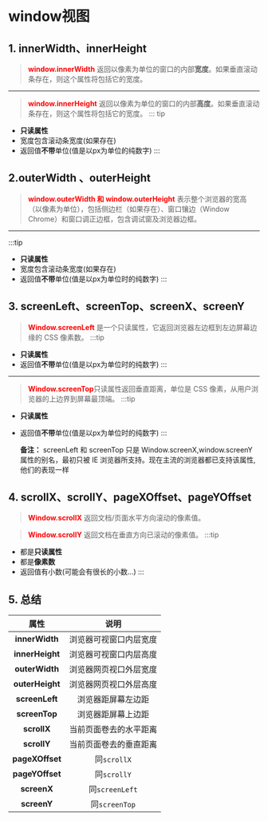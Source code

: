 # window视图
## 1. innerWidth、innerHeight
 >  <b style="color:red;">window.innerWidth</b> 返回以像素为单位的窗口的内部**宽度**。如果垂直滚动条存在，则这个属性将包括它的宽度。
-----
 > <b style="color:red;">window.innerHeight</b> 返回以像素为单位的窗口的内部**高度**。如果垂直滚动条存在，则这个属性将包括它的宽度。
 ::: tip
- **只读属性**
- 宽度包含滚动条宽度(如果存在)
- 返回值**不带**单位(值是以px为单位的纯数字)
:::
<DemoBlock><a-image :preview="true" src="/docs/images/javaScript/window-inner.png" /></DemoBlock>

## 2.outerWidth 、outerHeight
 > <b style="color:red;">window.outerWidth 和 window.outerHeight</b> 表示整个浏览器的宽高（以像素为单位），包括侧边栏（如果存在）、窗口镶边（Window Chrome）和窗口调正边框，包含调试窗及浏览器边框。
----
:::tip
- **只读属性**
- 宽度包含滚动条宽度(如果存在)
- 返回值**不带**单位(值是以px为单位时的纯数字)
:::
<DemoBlock><a-image :preview="true" src="/docs/images/javaScript/window-outer.png" /></DemoBlock>

## 3. screenLeft、screenTop、screenX、screenY

 > <b style="color:red;">Window.screenLeft</b> 是一个只读属性，它返回浏览器左边框到左边屏幕边缘的 CSS 像素数。
 :::tip
 - **只读属性**
 - 返回值**不带**单位(值是以px为单位时的纯数字)
 :::
 - ----
 > <b style="color:red;">Window.screenTop</b>只读属性返回垂直距离，单位是 CSS 像素，从用户浏览器的上边界到屏幕最顶端。
 :::tip
  - **只读属性**
 - 返回值**不带**单位(值是以px为单位时的纯数字)
:::

    **备注：** screenLeft 和 screenTop 只是 Window.screenX,window.screenY 属性的别名，最初只被 IE 浏览器所支持。现在主流的浏览器都已支持该属性,他们的表现一样

<DemoBlock><a-image :preview="true" src="/docs/images/javaScript/window-screen.png" /></DemoBlock>

## 4. scrollX、scrollY、pageXOffset、pageYOffset

 ><b style="color:red;">Window.scrollX</b> 返回文档/页面水平方向滚动的像素值。

 ><b style="color:red;">Window.scrollY</b> 返回文档在垂直方向已滚动的像素值。
:::tip
 - 都是**只读属性**
 - 都是**像素数**
 - 返回值有小数(可能会有很长的小数...)
:::
<DemoBlock><a-image :preview="true" src="/docs/images/javaScript/window-scroll.png" /></DemoBlock>


## 5. 总结
|      属性       |          说明          |
| :-------------: | :--------------------: |
| **innerWidth**  | 浏览器可视窗口内层宽度 |
| **innerHeight** | 浏览器可视窗口内层高度 |
| **outerWidth**  | 浏览器网页视口外层宽度 |
| **outerHeight** | 浏览器网页视口外层高度 |
| **screenLeft**  |   浏览器距屏幕左边距   |
|  **screenTop**  |   浏览器距屏幕上边距   |
|   **scrollX**   | 当前页面卷去的水平距离 |
|   **scrollY**   | 当前页面卷去的垂直距离 |
| **pageXOffset** |      同`scrollX`       |
| **pageYOffset** |      同`scrollY`       |
|   **screenX**   |     同`screenLeft`     |
|   **screenY**   |     同`screenTop`      |
